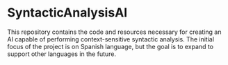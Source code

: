 # SyntacticAnalysisAI
This repository contains the code and resources necessary for creating an AI capable of performing context-sensitive syntactic analysis. The initial focus of the project is on Spanish language, but the goal is to expand to support other languages in the future.
